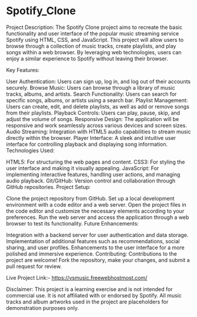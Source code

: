 # Spotify_Clone

Project Description:
The Spotify Clone project aims to recreate the basic functionality and user interface of the popular music streaming service Spotify using HTML, CSS, and JavaScript. This project will allow users to browse through a collection of music tracks, create playlists, and play songs within a web browser. By leveraging web technologies, users can enjoy a similar experience to Spotify without leaving their browser.

Key Features:

User Authentication: Users can sign up, log in, and log out of their accounts securely.
Browse Music: Users can browse through a library of music tracks, albums, and artists.
Search Functionality: Users can search for specific songs, albums, or artists using a search bar.
Playlist Management: Users can create, edit, and delete playlists, as well as add or remove songs from their playlists.
Playback Controls: Users can play, pause, skip, and adjust the volume of songs.
Responsive Design: The application will be responsive and work seamlessly across various devices and screen sizes.
Audio Streaming: Integration with HTML5 audio capabilities to stream music directly within the browser.
Player Interface: A sleek and intuitive user interface for controlling playback and displaying song information.
Technologies Used:

HTML5: For structuring the web pages and content.
CSS3: For styling the user interface and making it visually appealing.
JavaScript: For implementing interactive features, handling user actions, and managing audio playback.
Git/GitHub: Version control and collaboration through GitHub repositories.
Project Setup:

Clone the project repository from GitHub.
Set up a local development environment with a code editor and a web server.
Open the project files in the code editor and customize the necessary elements according to your preferences.
Run the web server and access the application through a web browser to test its functionality.
Future Enhancements:

Integration with a backend server for user authentication and data storage.
Implementation of additional features such as recommendations, social sharing, and user profiles.
Enhancements to the user interface for a more polished and immersive experience.
Contributing:
Contributions to the project are welcome! Fork the repository, make your changes, and submit a pull request for review.

Live Project Link:- https://vsmusic.freewebhostmost.com/

Disclaimer:
This project is a learning exercise and is not intended for commercial use. It is not affiliated with or endorsed by Spotify. All music tracks and album artworks used in the project are placeholders for demonstration purposes only.
